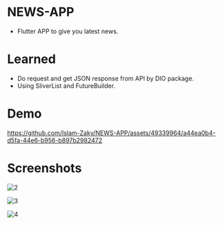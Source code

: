 # NEWS-APP

- Flutter APP to give you latest news.

# Learned

- Do request and get JSON response from API by DIO package.
- Using SliverList and FutureBuilder.

# Demo
https://github.com/Islam-Zaky/NEWS-APP/assets/49339964/a44ea0b4-d5fa-44e6-b956-b897b2982472


# Screenshots
![2](https://github.com/Islam-Zaky/NEWS-APP/assets/49339964/0327d63b-cfbf-4987-b287-5dd92a8e3246)

![3](https://github.com/Islam-Zaky/NEWS-APP/assets/49339964/52c0fdf3-a78d-476b-8d4d-2e7a95b91987)

![4](https://github.com/Islam-Zaky/NEWS-APP/assets/49339964/7375c69c-7ce9-4457-ba44-4dc0d6cd0b37)
